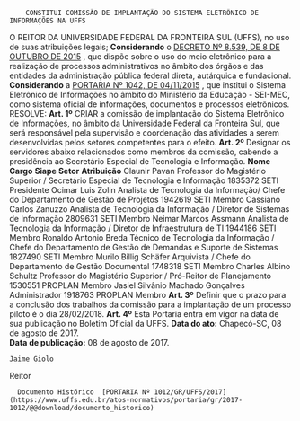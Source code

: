         CONSTITUI COMISSÃO DE IMPLANTAÇÃO DO SISTEMA ELETRÔNICO DE INFORMAÇÕES NA UFFS  

 O REITOR DA UNIVERSIDADE FEDERAL DA FRONTEIRA SUL (UFFS), no uso de suas atribuições legais; **Considerando** o [DECRETO Nº 8.539, DE 8 DE OUTUBRO DE 2015](http://www.planalto.gov.br/ccivil_03/_Ato2015-2018/2015/Decreto/D8539.htm)  , que dispõe sobre o uso do meio eletrônico para a realização de processos administrativos no âmbito dos órgãos e das entidades da administração pública federal direta, autárquica e fundacional. **Considerando** a [PORTARIA Nº 1042, DE 04/11/2015](http://www.abmes.org.br/public/arquivos/legislacoes/Port-MEC-1042-2015-11-04.pdf)  , que institui o Sistema Eletrônico de Informações no âmbito do Ministério da Educação - SEI-MEC, como sistema oficial de informações, documentos e processos eletrônicos. RESOLVE:   **Art. 1º** CRIAR a comissão de implantação do Sistema Eletrônico de Informações, no âmbito da Universidade Federal da Fronteira Sul, que será responsável pela supervisão e coordenação das atividades a serem desenvolvidas pelos setores competentes para o efeito.   **Art. 2º** Designar os servidores abaixo relacionados como membros da comissão, cabendo a presidência ao Secretário Especial de Tecnologia e Informação.     **Nome**    **Cargo**    **Siape**    **Setor**    **Atribuição**      Claunir Pavan   Professor do Magistério Superior / Secretário Especial de Tecnologia e Informação   1835372   SETI   Presidente     Ocimar Luis Zolin   Analista de Tecnologia da Informação/ Chefe do Departamento de Gestão de Projetos   1942619   SETI   Membro     Cassiano Carlos Zanuzzo   Analista de Tecnologia da Informação / Diretor de Sistemas de Informação   2809631   SETI   Membro     Neimar Marcos Assmann   Analista de Tecnologia da Informação / Diretor de Infraestrutura de TI   1944186   SETI   Membro     Ronaldo Antonio Breda   Técnico de Tecnologia da Informação / Chefe do Departamento de Gestão de Demandas e Suporte de Sistemas   1827490   SETI   Membro     Murilo Billig Schäfer   Arquivista / Chefe do Departamento de Gestão Documental   1748318   SETI   Membro     Charles Albino Schultz   Professor do Magistério Superior / Pró-Reitor de Planejamento   1530551   PROPLAN   Membro     Jasiel Silvânio Machado Gonçalves   Administrador   1918763   PROPLAN   Membro       **Art. 3º** Definir que o prazo para a conclusão dos trabalhos da comissão para a implantação de um processo piloto é o dia 28/02/2018.   **Art. 4º** Esta Portaria entra em vigor na data de sua publicação no Boletim Oficial da UFFS.      **Data do ato:** Chapecó-SC, 08 de agosto de 2017.   
 **Data de publicação:**  08 de agosto de 2017. 

    Jaime Giolo   
 Reitor 

      Documento Histórico  [PORTARIA Nº 1012/GR/UFFS/2017](https://www.uffs.edu.br/atos-normativos/portaria/gr/2017-1012/@@download/documento_historico)     
      